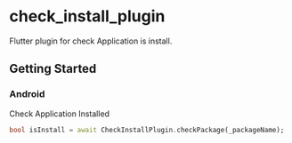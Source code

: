 # check_install_plugin

Flutter plugin for check Application is install.

## Getting Started
### Android
    
Check Application Installed
``` dart
bool isInstall = await CheckInstallPlugin.checkPackage(_packageName);
```